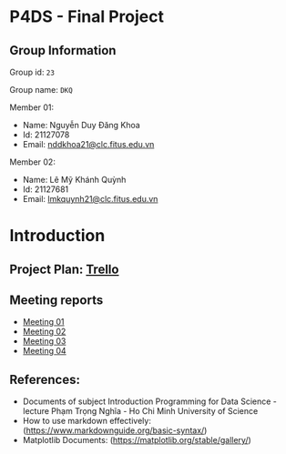# P4DS - Final Project
## Group Information  
Group id: `23`  

Group name: `DKQ`

Member 01:  
- Name: Nguyễn Duy Đăng Khoa  
- Id: 21127078  
- Email: nddkhoa21@clc.fitus.edu.vn  

Member 02:  
- Name: Lê Mỹ Khánh Quỳnh  
- Id: 21127681  
- Email: lmkquynh21@clc.fitus.edu.vn

# Introduction
  
## Project Plan: [Trello](https://trello.com/invite/b/B1YGxrWB/ATTI19cb3f0bba9638434ed1921ac8e5cca3D27EB972/final-project-p4ds)  
  
## Meeting reports
- [Meeting 01](https://docs.google.com/document/d/1zWEzfo8Lv-GTMoeNB60PQvJ6xN8g4JiXH1SnyuDc0Fg/edit)
- [Meeting 02](https://docs.google.com/document/d/1v93hofeKQwErGIXwDtGbgFIw8Uiw0QZ2CTJTS5lHBeA/edit?usp=sharing)
- [Meeting 03](https://docs.google.com/document/d/1tw3k_xVHK2puLevpUFF_VtskvN467Jjs_tk3MMMy3DE/edit?usp=sharing)
- [Meeting 04](https://docs.google.com/document/d/1GEOJyGDSfMuKR_PvRWBP-v8MerZVHhYtVsw9w1uL87w/edit?usp=sharing)
    
## References:
- Documents of subject Introduction Programming for Data Science - lecture Phạm Trọng Nghĩa - Ho Chi Minh University of Science
- How to use markdown effectively: (https://www.markdownguide.org/basic-syntax/)
- Matplotlib Documents: (https://matplotlib.org/stable/gallery/)
  
